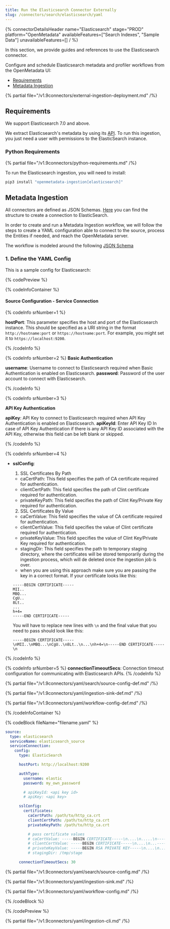 ```yaml
---
title: Run the Elasticsearch Connector Externally
slug: /connectors/search/elasticsearch/yaml
---
```


{% connectorDetailsHeader
name="Elasticsearch"
stage="PROD"
platform="OpenMetadata"
availableFeatures=["Search Indexes", "Sample Data"]
unavailableFeatures=[]
/ %}

In this section, we provide guides and references to use the Elasticsearch connector.

Configure and schedule Elasticsearch metadata and profiler workflows from the OpenMetadata UI:

- [Requirements](#requirements)
- [Metadata Ingestion](#metadata-ingestion)

{% partial file="/v1.9connectors/external-ingestion-deployment.md" /%}

## Requirements

We support Elasticsearch 7.0 and above.

We extract Elasticsearch's metadata by using its [API](https://www.elastic.co/guide/en/elasticsearch/reference/current/rest-apis.html). To run this ingestion, you just need a user with permissions to the ElasticSearch instance.

### Python Requirements

{% partial file="/v1.9connectors/python-requirements.md" /%}

To run the Elasticsearch ingestion, you will need to install:

```bash
pip3 install "openmetadata-ingestion[elasticsearch]"
```

## Metadata Ingestion

All connectors are defined as JSON Schemas.
[Here](https://github.com/open-metadata/OpenMetadata/blob/main/openmetadata-spec/src/main/resources/json/schema/entity/services/connections/search/elasticSearchConnection.json)
you can find the structure to create a connection to ElasticSearch.

In order to create and run a Metadata Ingestion workflow, we will follow
the steps to create a YAML configuration able to connect to the source,
process the Entities if needed, and reach the OpenMetadata server.

The workflow is modeled around the following
[JSON Schema](https://github.com/open-metadata/OpenMetadata/blob/main/openmetadata-spec/src/main/resources/json/schema/metadataIngestion/workflow.json)

### 1. Define the YAML Config

This is a sample config for Elasticsearch:

{% codePreview %}

{% codeInfoContainer %}

#### Source Configuration - Service Connection

{% codeInfo srNumber=1 %}

**hostPort**: This parameter specifies the host and port of the Elasticsearch instance. This should be specified as a URI string in the format `http://hostname:port` or `https://hostname:port`. For example, you might set it to `https://localhost:9200`.

{% /codeInfo %}


{% codeInfo srNumber=2 %}
**Basic Authentication**

**username**: Username to connect to Elasticsearch required when Basic Authentication is enabled on Elasticsearch.
**password**: Password of the user account to connect with Elasticsearch.

{% /codeInfo %}

{% codeInfo srNumber=3 %}

**API Key Authentication**

**apiKey**:  API Key to connect to Elasticsearch required when API Key Authentication is enabled on Elasticsearch.
**apiKeyId**: Enter API Key ID In case of API Key Authentication if there is any API Key ID associated with the API Key, otherwise this field can be left blank or skipped.

{% /codeInfo %}

{% codeInfo srNumber=4 %}
- **sslConfig**:
    1. SSL Certificates By Path
    - caCertPath: This field specifies the path of CA certificate required for authentication.
    - clientCertPath: This field specifies the path of Clint certificate required for authentication.
    - privateKeyPath: This field specifies the path of Clint Key/Private Key required for authentication.
    
    2. SSL Certificates By Value
    - caCertValue: This field specifies the value of CA certificate required for authentication.
    - clientCertValue: This field specifies the value of Clint certificate required for authentication.
    - privateKeyValue: This field specifies the value of Clint Key/Private Key required for authentication.
    - stagingDir: This field specifies the path to temporary staging directory, where the certificates will be stored temporarily during the ingestion process, which will de deleted once the ingestion job is over.
    - when you are using this approach make sure you are passing the key in a correct format. If your certificate looks like this:
    ```
    -----BEGIN CERTIFICATE-----
    MII..
    MBQ...
    CgU..
    8Lt..
    ...
    h+4=
    -----END CERTIFICATE-----
    ```

    You will have to replace new lines with `\n` and the final value that you need to pass should look like this:

    ```
    -----BEGIN CERTIFICATE-----\nMII..\nMBQ...\nCgU..\n8Lt..\n...\nh+4=\n-----END CERTIFICATE-----\n

{% /codeInfo %}


{% codeInfo srNumber=5 %}
**connectionTimeoutSecs**: Connection timeout configuration for communicating with Elasticsearch APIs.
{% /codeInfo %}

{% partial file="/v1.9connectors/yaml/search/source-config-def.md" /%}

{% partial file="/v1.9connectors/yaml/ingestion-sink-def.md" /%}

{% partial file="/v1.9connectors/yaml/workflow-config-def.md" /%}

{% /codeInfoContainer %}

{% codeBlock fileName="filename.yaml" %}

```yaml {% isCodeBlock=true %}
source:
  type: elasticsearch
  serviceName: elasticsearch_source
  serviceConnection:
    config:
      type: ElasticSearch
```
```yaml {% srNumber=1 %}
      hostPort: http://localhost:9200
```
```yaml {% srNumber=2 %}
      authType:
        username: elastic
        password: my_own_password
```
```yaml {% srNumber=3 %}
        # apiKeyId: <api key id>
        # apiKey: <api key>
```
```yaml {% srNumber=4 %}
      sslConfig:
        certificates:
          caCertPath: /path/to/http_ca.crt
          clientCertPath: /path/to/http_ca.crt
          privateKeyPath: /path/to/http_ca.crt

          # pass certificate values
          # caCertValue: -----BEGIN CERTIFICATE-----\n....\n.....\n-----END CERTIFICATE-----\n
          # clientCertValue: -----BEGIN CERTIFICATE-----\n....\n...-----END CERTIFICATE-----\n
          # privateKeyValue: -----BEGIN RSA PRIVATE KEY-----\n....\n....\n-----END RSA PRIVATE KEY-----\n
          # stagingDir: /tmp/stage
```
```yaml {% srNumber=5 %}
      connectionTimeoutSecs: 30
```

{% partial file="/v1.9connectors/yaml/search/source-config.md" /%}

{% partial file="/v1.9connectors/yaml/ingestion-sink.md" /%}

{% partial file="/v1.9connectors/yaml/workflow-config.md" /%}

{% /codeBlock %}

{% /codePreview %}

{% partial file="/v1.9connectors/yaml/ingestion-cli.md" /%}
